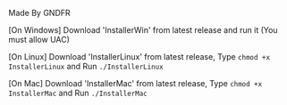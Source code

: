 Made By GNDFR

[On Windows] 
  Download 'InstallerWin' from latest release and run it (You must allow UAC)

[On Linux]
  Download 'InstallerLinux' from latest release,
  Type ```chmod +x InstallerLinux``` and Run ```./InstallerLinux```

[On Mac]
  Download 'InstallerMac' from latest release,
  Type ```chmod +x InstallerMac``` and Run ```./InstallerMac```
